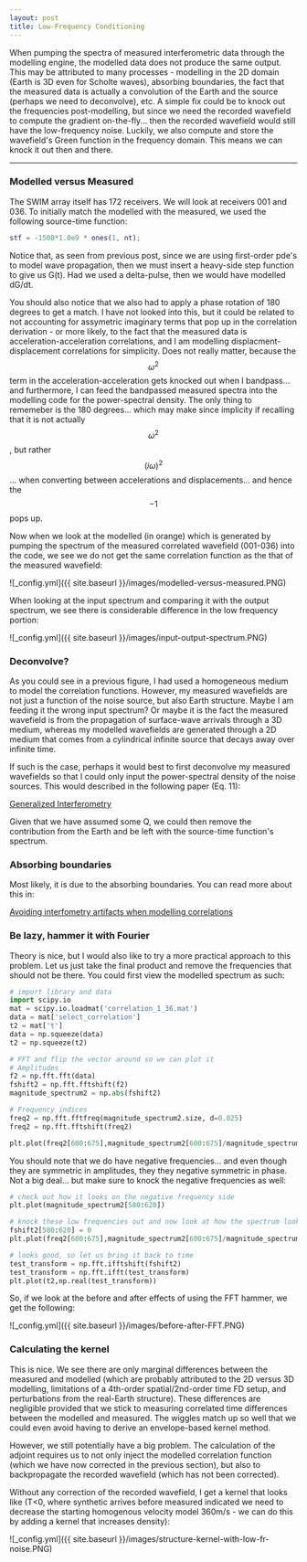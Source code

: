 ```yaml
---
layout: post
title: Low-Frequency Conditioning
---
```

When pumping the spectra of measured interferometric data through the modelling engine, the modelled data does not produce the same output. This may be attributed to many processes - modelling in the 2D domain (Earth is 3D even for Scholte waves), absorbing boundaries, the fact that the measured data is actually a convolution of the Earth and the source (perhaps we need to deconvolve), etc. A simple fix could be to knock out the frequencies post-modelling, but since we need the recorded wavefield to compute the gradient on-the-fly... then the recorded wavefield would still have the low-frequency noise. Luckily, we also compute and store the wavefield's Green function in the frequency domain. This means we can knock it out then and there.

<hr>

### Modelled versus Measured
The SWIM array itself has 172 receivers. We will look at receivers 001 and 036. To initially match the modelled with the measured, we used the following source-time function:

```Matlab
stf = -1500*1.0e9 * ones(1, nt);
```

Notice that, as seen from previous post, since we are using first-order pde's to model wave propagation, then we must insert a heavy-side step function to give us G(t). Had we used a delta-pulse, then we would have modelled dG/dt.

You should also notice that we also had to apply a phase rotation of 180 degrees to get a match. I have not looked into this, but it could be related to not accounting for assymetric imaginary terms that pop up in the correlation derivation - or more likely, to the fact that the measured data is acceleration-acceleration correlations, and I am modelling displacment-displacement correlations for simplicity. Does not really matter, because the $$\omega^2$$ term in the acceleration-acceleration gets knocked out when I bandpass... and furthermore, I can feed the bandpassed measured spectra into the modelling code for the power-spectral density. The only thing to rememeber is the 180 degrees... which may make since implicity if recalling that it is not actually $$\omega^2$$, but rather $$(i\omega)^2$$... when converting between accelerations and displacements... and hence the $$-1$$ pops up.

Now when we look at the modelled (in orange) which is generated by pumping the spectrum of the measured correlated wavefield (001-036) into the code, we see we do not get the same correlation function as the that of the measured wavefield:

  ![_config.yml]({{ site.baseurl }}/images/modelled-versus-measured.PNG)

When looking at the input spectrum and comparing it with the output spectrum, we see there is considerable difference in the low frequency portion:

  ![_config.yml]({{ site.baseurl }}/images/input-output-spectrum.PNG)

### Deconvolve?
As you could see in a previous figure, I had used a homogeneous medium to model the correlation functions. However, my measured wavefields are not just a function of the noise source, but also Earth structure. Maybe I am feeding it the wrong input spectrum? Or maybe it is the fact the measured wavefield is from the propagation of surface-wave arrivals through a 3D medium, whereas my modelled wavefields are generated through a 2D medium that comes from a cylindrical infinite source that decays away over infinite time.

If such is the case, perhaps it would best to first deconvolve my measured wavefields so that I could only input the power-spectral density of the noise sources. This would described in the following paper (Eq. 11):

[Generalized Interferometry](https://academic.oup.com/gji/article/208/2/603/2447807)

Given that we have assumed some Q, we could then remove the contribution from the Earth and be left with the source-time function's spectrum.

### Absorbing boundaries
Most likely, it is due to the absorbing boundaries. You can read more about this in:

[Avoiding interfometry artifacts when modelling correlations](https://etdelaney.github.io/Avoiding-Artifacts-in-Modelling-Correlations)

### Be lazy, hammer it with Fourier
Theory is nice, but I would also like to try a more practical approach to this problem. Let us just take the final product and remove the frequencies that should not be there. You could first view the modelled spectrum as such:

```python
# import library and data
import scipy.io
mat = scipy.io.loadmat('correlation_1_36.mat')
data = mat['select_correlation']
t2 = mat['t']
data = np.squeeze(data)
t2 = np.squeeze(t2)

# FFT and flip the vector around so we can plot it
# Amplitudes
f2 = np.fft.fft(data)
fshift2 = np.fft.fftshift(f2)
magnitude_spectrum2 = np.abs(fshift2)

# Frequency indices
freq2 = np.fft.fftfreq(magnitude_spectrum2.size, d=0.025)
freq2 = np.fft.fftshift(freq2)

plt.plot(freq2[600:675],magnitude_spectrum2[600:675]/magnitude_spectrum2.max())
```

You should note that we do have negative frequencies... and even though they are symmetric in amplitudes, they they negative symmetric in phase. Not a big deal... but make sure to knock the negative frequencies as well:

```python
# check out how it looks on the negative frequency side
plt.plot(magnitude_spectrum2[580:620])

# knock these low frequencies out and now look at how the spectrum looks:
fshift2[580:620] = 0
plt.plot(freq2[600:675],magnitude_spectrum2[600:675]/magnitude_spectrum2.max())

# looks good, so let us bring it back to time
test_transform = np.fft.ifftshift(fshift2)
test_transform = np.fft.ifft(test_transform)
plt.plot(t2,np.real(test_transform))
```

So, if we look at the before and after effects of using the FFT hammer, we get the following:

  ![_config.yml]({{ site.baseurl }}/images/before-after-FFT.PNG)

### Calculating the kernel
This is nice. We see there are only marginal differences between the measured and modelled (which are probably attributed to the 2D versus 3D modelling, limitations of a 4th-order spatial/2nd-order time FD setup, and perturbations from the real-Earth structure). These differences are negligible provided that we stick to measuring correlated time differences between the modelled and measured. The wiggles match up so well that we could even avoid having to derive an envelope-based kernel method.

However, we still potentially have a big problem. The calculation of the adjoint requires us to not only inject the modelled correlation function (which we have now corrected in the previous section), but also to backpropagate the recorded wavefield (which has not been corrected).

Without any correction of the recorded wavefield, I get a kernel that looks like (T<0, where synthetic arrives before measured indicated we need to decrease the starting homogenous velocity model 360m/s - we can do this by adding a kernel that increases density):

  ![_config.yml]({{ site.baseurl }}/images/structure-kernel-with-low-fr-noise.PNG)


